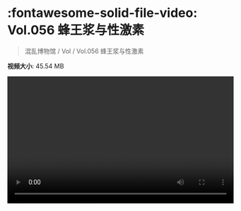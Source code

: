# :fontawesome-solid-file-video: Vol.056 蜂王浆与性激素

> 混乱博物馆 / Vol / Vol.056 蜂王浆与性激素

**视频大小**: 45.54 MB

<video id="V-254f0e6e4955e17c3899d145c6362ae7" width="512" height="288" preload="none" playsinline webkit-playsinline></video>